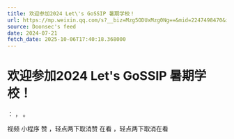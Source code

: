 ```yaml
---
title: 欢迎参加2024 Let\'s GoSSIP 暑期学校！
url: https://mp.weixin.qq.com/s?__biz=Mzg5ODUxMzg0Ng==&mid=2247498470&idx=1&sn=38ef7020bf3fe86419f8667be1a7abfe
source: Doonsec's feed
date: 2024-07-21
fetch_date: 2025-10-06T17:40:18.368000
---
```


# 欢迎参加2024 Let\'s GoSSIP 暑期学校！

：
，
。

视频
小程序
赞
，轻点两下取消赞
在看
，轻点两下取消在看